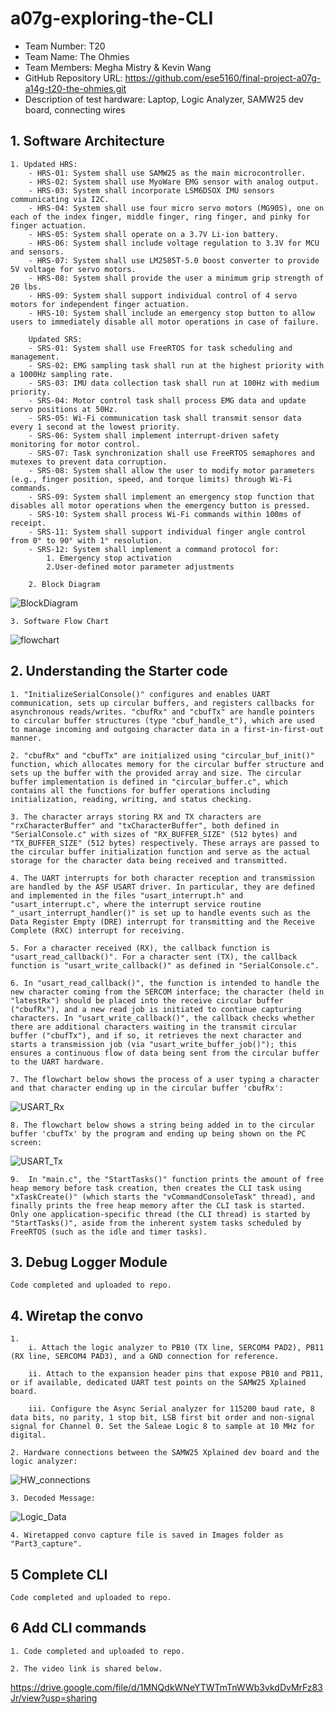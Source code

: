 # a07g-exploring-the-CLI

* Team Number: T20 
* Team Name: The Ohmies
* Team Members: Megha Mistry & Kevin Wang
* GitHub Repository URL: https://github.com/ese5160/final-project-a07g-a14g-t20-the-ohmies.git
* Description of test hardware: Laptop, Logic Analyzer, SAMW25 dev board, connecting wires

## 1. Software Architecture

    1. Updated HRS:
        - HRS-01: System shall use SAMW25 as the main microcontroller.
        - HRS-02: System shall use MyoWare EMG sensor with analog output.
        - HRS-03: System shall incorporate LSM6DSOX IMU sensors communicating via I2C.
        - HRS-04: System shall use four micro servo motors (MG90S), one on each of the index finger, middle finger, ring finger, and pinky for finger actuation.
        - HRS-05: System shall operate on a 3.7V Li-ion battery.
        - HRS-06: System shall include voltage regulation to 3.3V for MCU and sensors.
        - HRS-07: System shall use LM2585T-5.0 boost converter to provide 5V voltage for servo motors.
        - HRS-08: System shall provide the user a minimum grip strength of 20 lbs.
        - HRS-09: System shall support individual control of 4 servo motors for independent finger actuation.
        - HRS-10: System shall include an emergency stop button to allow users to immediately disable all motor operations in case of failure.

        Updated SRS:
        - SRS-01: System shall use FreeRTOS for task scheduling and management.
        - SRS-02: EMG sampling task shall run at the highest priority with a 1000Hz sampling rate.
        - SRS-03: IMU data collection task shall run at 100Hz with medium priority.
        - SRS-04: Motor control task shall process EMG data and update servo positions at 50Hz.
        - SRS-05: Wi-Fi communication task shall transmit sensor data every 1 second at the lowest priority.
        - SRS-06: System shall implement interrupt-driven safety monitoring for motor control.
        - SRS-07: Task synchronization shall use FreeRTOS semaphores and mutexes to prevent data corruption.
        - SRS-08: System shall allow the user to modify motor parameters (e.g., finger position, speed, and torque limits) through Wi-Fi commands.
        - SRS-09: System shall implement an emergency stop function that disables all motor operations when the emergency button is pressed.
        - SRS-10: System shall process Wi-Fi commands within 100ms of receipt.
        - SRS-11: System shall support individual finger angle control from 0° to 90° with 1° resolution.
        - SRS-12: System shall implement a command protocol for:
            1. Emergency stop activation
            2.User-defined motor parameter adjustments

        2. Block Diagram

![BlockDiagram](Images/block_diagram.png)


    3. Software Flow Chart

![flowchart](Images/flowchart.png)


## 2. Understanding the Starter code

    1. "InitializeSerialConsole()" configures and enables UART communication, sets up circular buffers, and registers callbacks for asynchronous reads/writes. "cbufRx" and "cbufTx" are handle pointers to circular buffer structures (type "cbuf_handle_t"), which are used to manage incoming and outgoing character data in a first-in-first-out manner.

    2. "cbufRx" and "cbufTx" are initialized using "circular_buf_init()" function, which allocates memory for the circular buffer structure and sets up the buffer with the provided array and size. The circular buffer implementation is defined in "circular_buffer.c", which contains all the functions for buffer operations including initialization, reading, writing, and status checking.

    3. The character arrays storing RX and TX characters are "rxCharacterBuffer" and "txCharacterBuffer", both defined in "SerialConsole.c" with sizes of "RX_BUFFER_SIZE" (512 bytes) and "TX_BUFFER_SIZE" (512 bytes) respectively. These arrays are passed to the circular buffer initialization function and serve as the actual storage for the character data being received and transmitted.
    
    4. The UART interrupts for both character reception and transmission are handled by the ASF USART driver. In particular, they are defined and implemented in the files "usart_interrupt.h" and "usart_interrupt.c", where the interrupt service routine "_usart_interrupt_handler()" is set up to handle events such as the Data Register Empty (DRE) interrupt for transmitting and the Receive Complete (RXC) interrupt for receiving.

    5. For a character received (RX), the callback function is "usart_read_callback()". For a character sent (TX), the callback function is "usart_write_callback()" as defined in "SerialConsole.c".

    6. In "usart_read_callback()", the function is intended to handle the new character coming from the SERCOM interface; the character (held in "latestRx") should be placed into the receive circular buffer ("cbufRx"), and a new read job is initiated to continue capturing characters. In "usart_write_callback()", the callback checks whether there are additional characters waiting in the transmit circular buffer ("cbufTx"), and if so, it retrieves the next character and starts a transmission job (via "usart_write_buffer_job()"); this ensures a continuous flow of data being sent from the circular buffer to the UART hardware.

    7. The flowchart below shows the process of a user typing a character and that character ending up in the circular buffer 'cbufRx':
![USART_Rx](Images/Part2_Q7.jpg)

    8. The flowchart below shows a string being added in to the circular buffer 'cbufTx' by the program and ending up being shown on the PC screen:
![USART_Tx](Images/Part2_Q8.jpg)

    9.  In "main.c", the "StartTasks()" function prints the amount of free heap memory before task creation, then creates the CLI task using "xTaskCreate()" (which starts the "vCommandConsoleTask" thread), and finally prints the free heap memory after the CLI task is started. Only one application-specific thread (the CLI thread) is started by "StartTasks()", aside from the inherent system tasks scheduled by FreeRTOS (such as the idle and timer tasks).

## 3. Debug Logger Module

    Code completed and uploaded to repo.

## 4. Wiretap the convo
    
    1.
        i. Attach the logic analyzer to PB10 (TX line, SERCOM4 PAD2), PB11 (RX line, SERCOM4 PAD3), and a GND connection for reference.

        ii. Attach to the expansion header pins that expose PB10 and PB11, or if available, dedicated UART test points on the SAMW25 Xplained board.

        iii. Configure the Async Serial analyzer for 115200 baud rate, 8 data bits, no parity, 1 stop bit, LSB first bit order and non-signal signal for Channel 0. Set the Saleae Logic 8 to sample at 10 MHz for digital. 

    2. Hardware connections between the SAMW25 Xplained dev board and the logic analyzer:
![HW_connections](Images/Part3_hardware.jpg)

    3. Decoded Message:
![Logic_Data](Images/Part3_ss.png)

    4. Wiretapped convo capture file is saved in Images folder as "Part3_capture".

## 5 Complete CLI

    Code completed and uploaded to repo.

## 6 Add CLI commands

    1. Code completed and uploaded to repo.
    
    2. The video link is shared below.

https://drive.google.com/file/d/1MNQdkWNeYTWTmTnWWb3vkdDvMrFz83Jr/view?usp=sharing
